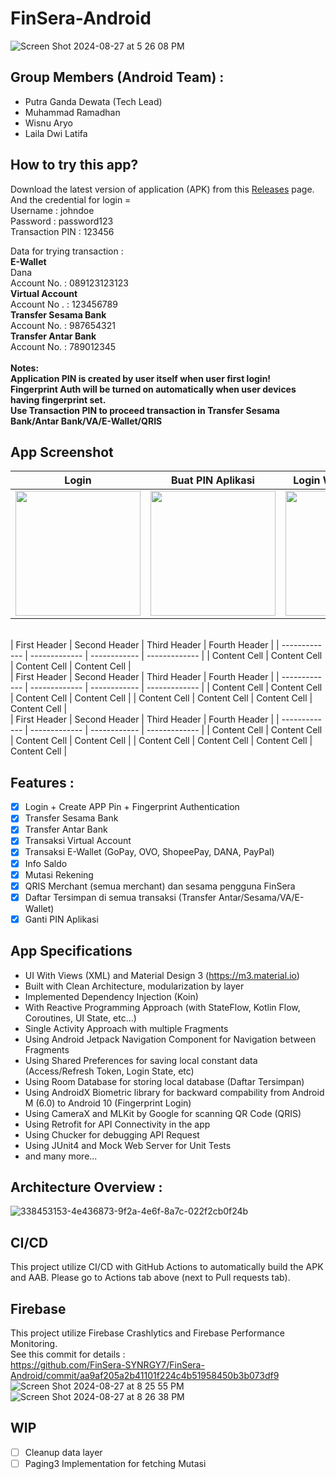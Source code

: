 # FinSera-Android
![Screen Shot 2024-08-27 at 5 26 08 PM](https://github.com/user-attachments/assets/251159b8-adb0-4175-b8c7-65d376e1ee4e)

## Group Members (Android Team) :
- Putra Ganda Dewata (Tech Lead)
- Muhammad Ramadhan
- Wisnu Aryo
- Laila Dwi Latifa

## How to try this app?
Download the latest version of application (APK) from this [Releases](https://github.com/FinSera-SYNRGY7/FinSera-Android/releases) page. <br>
And the credential for login = <br>
Username : johndoe <br>
Password : password123 <br>
Transaction PIN : 123456 <br>

Data for trying transaction : <br>
**E-Wallet** <br>
Dana <br>
Account No. : 089123123123 <br>
**Virtual Account** <br>
Account No . : 123456789 <br>
**Transfer Sesama Bank** <br>
Account No. : 987654321 <br>
**Transfer Antar Bank** <br>
Account No. : 789012345 <br>
<br>
**Notes:** <br>
**Application PIN is created by user itself when user first login!** <br>
**Fingerprint Auth will be turned on automatically when user devices having fingerprint set.** <br>
**Use Transaction PIN to proceed transaction in Transfer Sesama Bank/Antar Bank/VA/E-Wallet/QRIS** <br>

## App Screenshot
| Login  | Buat PIN Aplikasi | Login With Fingerprint | Login with PIN |
| ------------- | ------------- | ------------ | ------------- |
| <img src="https://github.com/user-attachments/assets/a4e9a6a1-2cde-4007-b43a-5f0079b6d279" width="200"/> | <img src="https://github.com/user-attachments/assets/e58642c9-b372-4c47-81f5-7f5a347419bf" width="200"/> | <img src="https://github.com/user-attachments/assets/824ce54c-c805-4fb8-9b94-fec612d0744c" width="200"/> | <img src="https://github.com/user-attachments/assets/1f13ed0d-e3ed-4959-a5eb-3ee5df97fa66" width="200"/> |
<br>
| First Header  | Second Header | Third Header | Fourth Header |
| ------------- | ------------- | ------------ | ------------- |
| Content Cell  | Content Cell  | Content Cell | Content Cell  |
<br>
| First Header  | Second Header | Third Header | Fourth Header |
| ------------- | ------------- | ------------ | ------------- |
| Content Cell  | Content Cell  | Content Cell | Content Cell  |
| Content Cell  | Content Cell  | Content Cell | Content Cell  |
<br>
| First Header  | Second Header | Third Header | Fourth Header |
| ------------- | ------------- | ------------ | ------------- |
| Content Cell  | Content Cell  | Content Cell | Content Cell  |
| Content Cell  | Content Cell  | Content Cell | Content Cell  |

## Features :
- [x] Login + Create APP Pin + Fingerprint Authentication
- [x] Transfer Sesama Bank
- [x] Transfer Antar Bank
- [x] Transaksi Virtual Account
- [x] Transaksi E-Wallet (GoPay, OVO, ShopeePay, DANA, PayPal)
- [x] Info Saldo
- [x] Mutasi Rekening
- [x] QRIS Merchant (semua merchant) dan sesama pengguna FinSera
- [x] Daftar Tersimpan di semua transaksi (Transfer Antar/Sesama/VA/E-Wallet)
- [x] Ganti PIN Aplikasi        

## App Specifications
- UI With Views (XML) and Material Design 3 (https://m3.material.io)
- Built with Clean Architecture, modularization by layer
- Implemented Dependency Injection (Koin)
- With Reactive Programming Approach (with StateFlow, Kotlin Flow, Coroutines, UI State, etc...)
- Single Activity Approach with multiple Fragments
- Using Android Jetpack Navigation Component for Navigation between Fragments
- Using Shared Preferences for saving local constant data (Access/Refresh Token, Login State, etc)
- Using Room Database for storing local database (Daftar Tersimpan)
- Using AndroidX Biometric library for backward compability from Android M (6.0) to Android 10 (Fingerprint Login)
- Using CameraX and MLKit by Google for scanning QR Code (QRIS)
- Using Retrofit for API Connectivity in the app
- Using Chucker for debugging API Request
- Using JUnit4 and Mock Web Server for Unit Tests
- and many more...

## Architecture Overview :
![338453153-4e436873-9f2a-4e6f-8a7c-022f2cb0f24b](https://github.com/user-attachments/assets/f877fc03-2176-4214-a179-16bf02037df2)

## CI/CD
This project utilize CI/CD with GitHub Actions to automatically build the APK and AAB. Please go to Actions tab above (next to Pull requests tab).

## Firebase
This project utilize Firebase Crashlytics and Firebase Performance Monitoring. <br>
See this commit for details : <br>
https://github.com/FinSera-SYNRGY7/FinSera-Android/commit/aa9af205a2b41101f224c4b51958450b3b073df9
<br>
![Screen Shot 2024-08-27 at 8 25 55 PM](https://github.com/user-attachments/assets/c37ab59d-ba1b-4404-ae78-4a438461c214)
![Screen Shot 2024-08-27 at 8 26 38 PM](https://github.com/user-attachments/assets/817472c2-9d74-4c69-babf-fc82d6e10a57)

## WIP
- [ ] Cleanup data layer
- [ ] Paging3 Implementation for fetching Mutasi 
